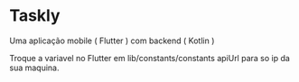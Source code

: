 # Taskly
Uma aplicação mobile ( Flutter ) com backend ( Kotlin )

Troque a variavel no Flutter em lib/constants/constants apiUrl para so ip da sua maquina.
